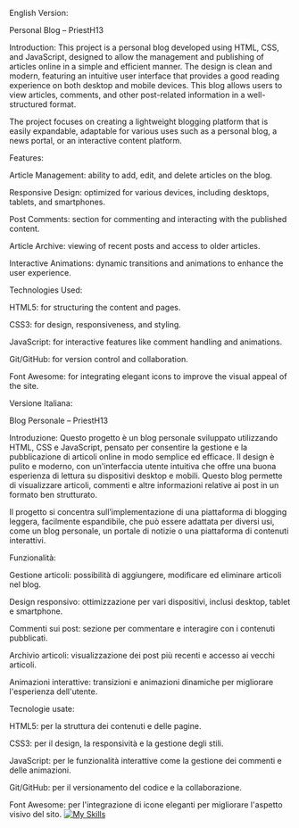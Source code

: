 English Version:

Personal Blog – PriestH13

Introduction:
This project is a personal blog developed using HTML, CSS, and JavaScript, designed to allow the management and publishing of articles online in a simple and efficient manner. The design is clean and modern, featuring an intuitive user interface that provides a good reading experience on both desktop and mobile devices. This blog allows users to view articles, comments, and other post-related information in a well-structured format.

The project focuses on creating a lightweight blogging platform that is easily expandable, adaptable for various uses such as a personal blog, a news portal, or an interactive content platform.

Features:

Article Management: ability to add, edit, and delete articles on the blog.

Responsive Design: optimized for various devices, including desktops, tablets, and smartphones.

Post Comments: section for commenting and interacting with the published content.

Article Archive: viewing of recent posts and access to older articles.

Interactive Animations: dynamic transitions and animations to enhance the user experience.


Technologies Used:

HTML5: for structuring the content and pages.

CSS3: for design, responsiveness, and styling.

JavaScript: for interactive features like comment handling and animations.

Git/GitHub: for version control and collaboration.

Font Awesome: for integrating elegant icons to improve the visual appeal of the site.



Versione Italiana:

Blog Personale – PriestH13

Introduzione:
Questo progetto è un blog personale sviluppato utilizzando HTML, CSS e JavaScript, pensato per consentire la gestione e la pubblicazione di articoli online in modo semplice ed efficace. Il design è pulito e moderno, con un'interfaccia utente intuitiva che offre una buona esperienza di lettura su dispositivi desktop e mobili. Questo blog permette di visualizzare articoli, commenti e altre informazioni relative ai post in un formato ben strutturato.

Il progetto si concentra sull’implementazione di una piattaforma di blogging leggera, facilmente espandibile, che può essere adattata per diversi usi, come un blog personale, un portale di notizie o una piattaforma di contenuti interattivi.

Funzionalità:

Gestione articoli: possibilità di aggiungere, modificare ed eliminare articoli nel blog.

Design responsivo: ottimizzazione per vari dispositivi, inclusi desktop, tablet e smartphone.

Commenti sui post: sezione per commentare e interagire con i contenuti pubblicati.

Archivio articoli: visualizzazione dei post più recenti e accesso ai vecchi articoli.

Animazioni interattive: transizioni e animazioni dinamiche per migliorare l'esperienza dell'utente.


Tecnologie usate:

HTML5: per la struttura dei contenuti e delle pagine.

CSS3: per il design, la responsività e la gestione degli stili.

JavaScript: per le funzionalità interattive come la gestione dei commenti e delle animazioni.

Git/GitHub: per il versionamento del codice e la collaborazione.

Font Awesome: per l'integrazione di icone eleganti per migliorare l'aspetto visivo del sito.
[![My Skills](https://skillicons.dev/icons?i=js,html,css,python)](https://skillicons.dev)

